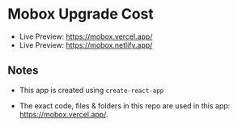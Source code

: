 # Mobox Upgrade Cost

- Live Preview: https://mobox.vercel.app/
- Live Preview: https://mobox.netlify.app/


## Notes

- This app is created using `create-react-app`

- The exact code, files & folders in this repo are used in this app: https://mobox.vercel.app/.